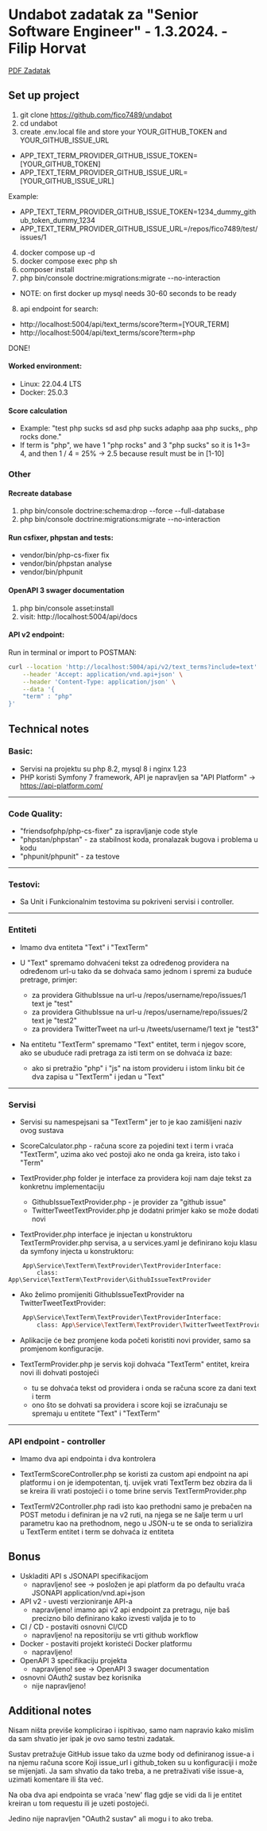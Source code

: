 # Undabot zadatak za "Senior Software Engineer" - 1.3.2024. - Filip Horvat

[PDF Zadatak](/docs/Zadatak-PHP.pdf)

## Set up project

1. git clone https://github.com/fico7489/undabot
2. cd undabot
3. create .env.local file and store your YOUR_GITHUB_TOKEN and YOUR_GITHUB_ISSUE_URL

- APP_TEXT_TERM_PROVIDER_GITHUB_ISSUE_TOKEN=[YOUR_GITHUB_TOKEN]
- APP_TEXT_TERM_PROVIDER_GITHUB_ISSUE_URL=[YOUR_GITHUB_ISSUE_URL]

Example:

- APP_TEXT_TERM_PROVIDER_GITHUB_ISSUE_TOKEN=1234_dummy_github_token_dummy_1234
- APP_TEXT_TERM_PROVIDER_GITHUB_ISSUE_URL=/repos/fico7489/test/issues/1

4. docker compose up -d
5. docker compose exec php sh
6. composer install
7. php bin/console doctrine:migrations:migrate  --no-interaction 
  - NOTE: on first docker up mysql needs 30-60 seconds to be ready
8. api endpoint for search:

 - http://localhost:5004/api/text_terms/score?term=[YOUR_TERM]
 - http://localhost:5004/api/text_terms/score?term=php

DONE!

#### Worked environment:

- Linux: 22.04.4 LTS
- Docker: 25.0.3

#### Score calculation

- Example: "test php sucks sd asd php sucks adaphp aaa php sucks,, php rocks done."
- If term is "php", we have 1 "php rocks" and 3 "php sucks" so it is 1+3= 4, and then 1 / 4 = 25% -> 2.5 because result must be in [1-10]

### Other

#### Recreate database

1. php bin/console doctrine:schema:drop --force --full-database
2. php bin/console doctrine:migrations:migrate  --no-interaction

#### Run csfixer, phpstan and tests:

- vendor/bin/php-cs-fixer fix
- vendor/bin/phpstan analyse
- vendor/bin/phpunit

#### OpenAPI 3 swager documentation

1. php bin/console asset:install
2. visit: http://localhost:5004/api/docs

#### API v2 endpoint:

Run in terminal or import to POSTMAN:

```bash
curl --location 'http://localhost:5004/api/v2/text_terms?include=text' \
    --header 'Accept: application/vnd.api+json' \
    --header 'Content-Type: application/json' \
    --data '{
    "term" : "php"
}'
```

## Technical notes

### Basic:

 - Servisi na projektu su php 8.2, mysql 8 i nginx 1.23
 - PHP koristi Symfony 7 framework, API je napravljen sa "API Platform" -> https://api-platform.com/

***

### Code Quality:

- "friendsofphp/php-cs-fixer" za ispravljanje code style
- "phpstan/phpstan" - za stabilnost koda, pronalazak bugova i problema u kodu
- "phpunit/phpunit" - za testove

***

### Testovi:

- Sa Unit i Funkcionalnim testovima su pokriveni servisi i controller.

***

### Entiteti

- Imamo dva entiteta "Text" i "TextTerm"
- U "Text" spremamo dohvaćeni tekst za određenog providera na određenom url-u tako da se dohvaća samo jednom i spremi za buduće pretrage, primjer:
  - za providera GithubIssue na url-u /repos/username/repo/issues/1  text je "test"
  - za providera GithubIssue na url-u /repos/username/repo/issues/2  text je "test2"
  - za providera TwitterTweet na url-u /tweets/username/1  text je "test3"

- Na entitetu "TextTerm" spremamo "Text" entitet, term i njegov score, ako se ubuduće radi pretraga za isti term on se dohvaća iz baze:
  - ako si pretražio "php" i "js" na istom provideru i istom linku bit će dva zapisa u "TextTerm" i jedan u "Text"

***

### Servisi

- Servisi su namespejsani sa "TextTerm" jer to je kao zamišljeni naziv ovog sustava

- ScoreCalculator.php - računa score za pojedini text i term i vraća "TextTerm", uzima ako već postoji ako ne onda ga kreira, isto tako i "Term"

- TextProvider.php folder je interface za providera koji nam daje tekst za konkretnu implementaciju

  - GithubIssueTextProvider.php - je provider za "github issue"
  - TwitterTweetTextProvider.php je dodatni primjer kako se može dodati novi

- TextProvider.php interface je injectan u konstruktoru TextTermProvider.php servisa, a u services.yaml je definirano koju klasu da symfony injecta u konstruktoru:

```
    App\Service\TextTerm\TextProvider\TextProviderInterface:
        class: App\Service\TextTerm\TextProvider\GithubIssueTextProvider
```

- Ako želimo promijeniti GithubIssueTextProvider na TwitterTweetTextProvider: 

```bash
    App\Service\TextTerm\TextProvider\TextProviderInterface:
        class: App\Service\TextTerm\TextProvider\TwitterTweetTextProvider
```

- Aplikacije će bez promjene koda početi koristiti novi provider, samo sa promjenom konfiguracije.

- TextTermProvider.php je servis koji dohvaća "TextTerm" entitet, kreira novi ili dohvati postojeći 
  - tu se dohvaća tekst od providera i onda se računa score za dani text i term
  - ono što se dohvati sa providera i score koji se izračunaju se spremaju u entitete "Text" i "TextTerm"

***

### API endpoint - controller

- Imamo dva api endpointa i dva kontrolera

- TextTermScoreController.php se koristi za custom api endpoint na api platformu i on je idempotentan, tj. uvijek vrati TextTerm 
 bez obzira da li se kreira ili vrati postojeći i o tome brine servis TextTermProvider.php

- TextTermV2Controller.php radi isto kao prethodni samo je prebačen na POST metodu i definiran je na v2 ruti,
na njega se ne šalje term u url parametru kao na prethodnom, nego u JSON-u te se onda to serializira u TextTerm entitet i term se dohvaća iz entiteta


## Bonus

- Uskladiti API s JSONAPI specifikacijom
  - napravljeno! see -> posložen je api platform da po defaultu vraća JSONAPI application/vnd.api+json
- API v2 - uvesti verzioniranje API-a
  - napravljeno! imamo api v2 api endpoint za pretragu, nije baš precizno bilo definirano kako izvesti valjda je to to 
- CI / CD - postaviti osnovni CI/CD
  - napravljeno! na repositoriju se vrti github workflow
- Docker - postaviti projekt koristeći Docker platformu
  - napravljeno!
- OpenAPI 3 specifikaciju projekta
  - napravljeno! see -> OpenAPI 3 swager documentation
- osnovni OAuth2 sustav bez korisnika
  - nije napravljeno!

## Additional notes

Nisam ništa previše komplicirao i ispitivao, samo nam napravio kako mislim da sam shvatio jer ipak je ovo samo testni zadatak.

Sustav pretražuje GitHub issue tako da uzme body od definiranog issue-a i na njemu računa score
Koji issue_url i github_token su u konfiguraciji i može se mijenjati. Ja sam shvatio da tako treba, 
a ne pretraživati više issue-a, uzimati komentare ili šta već.

Na oba dva api endpointa se vraća 'new' flag gdje se vidi da li je entitet kreiran u tom requestu ili je uzeti postojeći.

Jedino nije napravljen "OAuth2 sustav" ali mogu i to ako treba.


